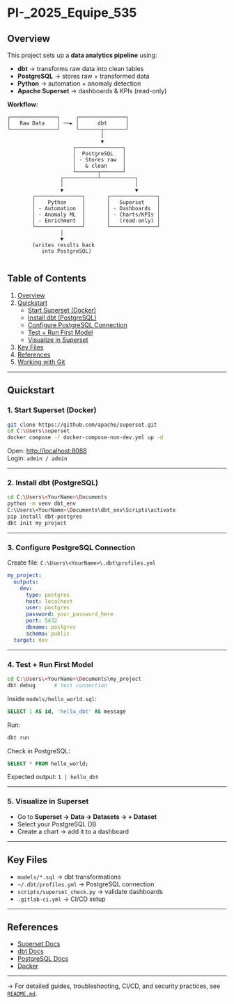 # PI-_2025_Equipe_535

##  Overview
This project sets up a **data analytics pipeline** using:  
- **dbt** → transforms raw data into clean tables  
- **PostgreSQL** → stores raw + transformed data  
- **Python** → automation + anomaly detection  
- **Apache Superset** → dashboards & KPIs (read-only)  

**Workflow:**  
```text
┌───────────────┐     ┌───────────────┐
│   Raw Data    │ ──► │      dbt      │
└───────────────┘     └───────┬───────┘
                              │
                              ▼
                     ┌───────────────┐
                     │  PostgreSQL   │
                     │ - Stores raw  │
                     │   & clean     │
                     └───────┬───────┘
                 ┌───────────┴───────────┐
                 │                       │
                 ▼                       ▼
        ┌───────────────┐       ┌───────────────┐
        │    Python     │       │   Superset    │
        │ - Automation  │       │ - Dashboards  │
        │ - Anomaly ML  │       │ - Charts/KPIs │
        │ - Enrichment  │       │   (read-only) │
        └───────────────┘       └───────────────┘
                 │
                 ▼
        (writes results back
           into PostgreSQL)


```
## Table of Contents
1. [Overview](#overview)
2. [Quickstart](#quickstart)
   - [Start Superset (Docker)](#1-start-superset-docker)
   - [Install dbt (PostgreSQL)](#2-install-dbt-postgresql)
   - [Configure PostgreSQL Connection](#3-configure-postgresql-connection)
   - [Test + Run First Model](#4-test--run-first-model)
   - [Visualize in Superset](#5-visualize-in-superset)
3. [Key Files](#key-files)
4. [References](#references)
5. [Working with Git](GIT_WORKFLOW.md)



---

##  Quickstart

### 1. Start Superset (Docker)
```bash
git clone https://github.com/apache/superset.git
cd C:\Users\superset
docker compose -f docker-compose-non-dev.yml up -d
```
Open: [http://localhost:8088](http://localhost:8088)  
Login: `admin / admin`

---

### 2. Install dbt (PostgreSQL)
```bash
cd C:\Users\<YourName>\Documents
python -m venv dbt_env
C:\Users\<YourName>\Documents\dbt_env\Scripts\activate
pip install dbt-postgres
dbt init my_project
```

---

### 3. Configure PostgreSQL Connection
Create file: `C:\Users\<YourName>\.dbt\profiles.yml`  
```yaml
my_project:
  outputs:
    dev:
      type: postgres
      host: localhost
      user: postgres
      password: your_password_here
      port: 5432
      dbname: postgres
      schema: public
  target: dev
```

---

### 4. Test + Run First Model
```bash
cd C:\Users\<YourName>\Documents\my_project
dbt debug      # test connection
```

Inside `models/hello_world.sql`:
```sql
SELECT 1 AS id, 'hello_dbt' AS message
```

Run:
```bash
dbt run
```

Check in PostgreSQL:
```sql
SELECT * FROM hello_world;
```
Expected output: `1 | hello_dbt`

---

### 5. Visualize in Superset
- Go to **Superset → Data → Datasets → + Dataset**  
- Select your PostgreSQL DB  
- Create a chart → add it to a dashboard 

---

## Key Files
- `models/*.sql` → dbt transformations  
- `~/.dbt/profiles.yml` → PostgreSQL connection  
- `scripts/superset_check.py` → validate dashboards  
- `.gitlab-ci.yml` → CI/CD setup  

---

##  References
- [Superset Docs](https://superset.apache.org/docs/)  
- [dbt Docs](https://docs.getdbt.com/)  
- [PostgreSQL Docs](https://www.postgresql.org/docs/)  
- [Docker](https://docs.docker.com/desktop/)  

---

-> For detailed guides, troubleshooting, CI/CD, and security practices, see [`README.md`](README.md).
